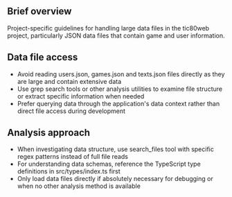 ## Brief overview
Project-specific guidelines for handling large data files in the tic80web project, particularly JSON data files that contain game and user information.

## Data file access
- Avoid reading users.json, games.json and texts.json files directly as they are large and contain extensive data
- Use grep search tools or other analysis utilities to examine file structure or extract specific information when needed
- Prefer querying data through the application's data context rather than direct file access during development

## Analysis approach
- When investigating data structure, use search_files tool with specific regex patterns instead of full file reads
- For understanding data schemas, reference the TypeScript type definitions in src/types/index.ts first
- Only load data files directly if absolutely necessary for debugging or when no other analysis method is available
